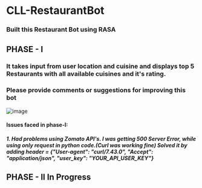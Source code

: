 # CLL-RestaurantBot
<h3>Built this Restaurant Bot using RASA</h3>
<h2>PHASE - I</h2>
<h3>It takes input from user location and cuisine and displays top 5 Restaurants with all available cuisines and it's rating.</h3>
<h3>Please provide comments or suggestions for improving this bot</h3>

![image](https://user-images.githubusercontent.com/66173499/121783611-3a31ab80-cbcd-11eb-997c-492633736f57.png)

<h4>Issues faced in phase-I:</h4>
<h5>1. Had problems using Zomato API's. I was getting 500 Server Error, while using only request in python code.(Curl was working fine)
Solved it by adding header = {"User-agent": "curl/7.43.0", "Accept": "application/json", "user_key": "YOUR_API_USER_KEY"}
</h5>
<h2>PHASE - II In Progress</h2>

